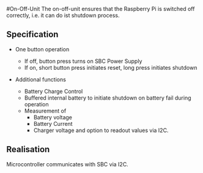 #On-Off-Unit
The on-off-unit ensures that the Raspberry Pi is switched off correctly, i.e. it can do ist shutdown process.

## Specification
* One button operation 
    * If off, button press turns on SBC Power Supply
    * If on, short button press initiates reset, long press initiates shutdown

* Additional functions
    * Battery Charge Control
    * Buffered internal battery to initiate shutdown on battery fail during operation
    * Measurement of 
        * Battery voltage
        * Battery Current
        * Charger voltage 
      and option to readout values via I2C.


## Realisation
Microcontroller communicates with SBC via I2C.